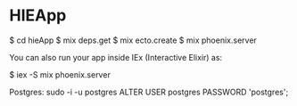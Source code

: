 # HIEApp

  $ cd hieApp
  $ mix deps.get
  $ mix ecto.create
  $ mix phoenix.server

You can also run your app inside IEx (Interactive Elixir) as:

  $ iex -S mix phoenix.server

Postgres: 
sudo -i -u postgres 
ALTER USER postgres PASSWORD 'postgres';
